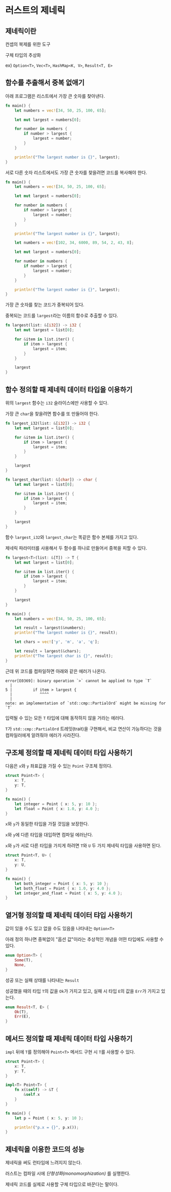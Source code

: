 # 러스트의 제네릭

## 제네릭이란

컨셉의 복제를 위한 도구

구체 타입의 추상화

ex) `Option<T>`, `Vec<T>`, `HashMap<K, V>`, `Result<T, E>`

## 함수를 추출해서 중복 없애기

아래 프로그램은 리스트에서 가장 큰 숫자를 찾아낸다.

```rust
fn main() {
    let numbers = vec![34, 50, 25, 100, 65];

    let mut largest = numbers[0];

    for number in numbers {
        if number > largest {
            largest = number;
        }
    }

    println!("The largest number is {}", largest);
}
```

서로 다른 숫자 리스트에서도 가장 큰 숫자를 찾을려면 코드를 복사해야 한다.

```rust
fn main() {
    let numbers = vec![34, 50, 25, 100, 65];

    let mut largest = numbers[0];

    for number in numbers {
        if number > largest {
            largest = number;
        }
    }

    println!("The largest number is {}", largest);

    let numbers = vec![102, 34, 6000, 89, 54, 2, 43, 8];

    let mut largest = numbers[0];

    for number in numbers {
        if number > largest {
            largest = number;
        }
    }

    println!("The largest number is {}", largest);
}
```

가장 큰 숫자를 찾는 코드가 중복되어 있다.

중복되는 코드를 `largest`라는 이름의 함수로 추출할 수 있다.

```rust
fn largest(list: &[i32]) -> i32 {
    let mut largest = list[0];

    for &item in list.iter() {
        if item > largest {
            largest = item;
        }
    }

    largest
}
```

## 함수 정의할 때 제네릭 데이터 타입을 이용하기

위의 `largest` 함수는 `i32` 슬라이스에만 사용할 수 있다.

가장 큰 `char`을 찾을려면 함수를 또 만들어야 한다.

```rust
fn largest_i32(list: &[i32]) -> i32 {
    let mut largest = list[0];

    for &item in list.iter() {
        if item > largest {
            largest = item;
        }
    }

    largest
}

fn largest_char(list: &[char]) -> char {
    let mut largest = list[0];

    for &item in list.iter() {
        if item > largest {
            largest = item;
        }
    }

    largest
}
```

함수 `largest_i32`와 `largest_char`는 똑같은 함수 본체를 가지고 있다.

제네릭 파라미터를 사용해서 두 함수를 하나로 만들어서 중복을 피할 수 있다.

```rust
fn largest<T>(list: &[T]) -> T {
    let mut largest = list[0];

    for &item in list.iter() {
        if item > largest {
            largest = item;
        }
    }

    largest
}

fn main() {
    let numbers = vec![34, 50, 25, 100, 65];

    let result = largest(&numbers);
    println!("The largest number is {}", result);

    let chars = vec!['y', 'm', 'a', 'q'];

    let result = largest(&chars);
    println!("The largest char is {}", result);
}
```

근데 위 코드를 컴파일하면 아래와 같은 에러가 나온다.

```
error[E0369]: binary operation `>` cannot be applied to type `T`
  |
5 |         if item > largest {
  |            ^^^^
  |
note: an implementation of `std::cmp::PartialOrd` might be missing for `T`
```

입력될 수 있는 모든 `T` 타입에 대해 동작하지 않을 거라는 에러다.

`T`가 `std::cmp::PartialOrd` 트레잇(trait)을 구현해서, 비교 연산이 가능하다는 것을 컴파일러에게 알려줘야 에러가 사라진다.

## 구조체 정의할 때 제네릭 데이터 타입 사용하기

다음은 `x`와 `y` 좌표값을 가질 수 있는 `Point` 구조체 정의다.

```rust
struct Point<T> {
    x: T,
    y: T,
}

fn main() {
    let integer = Point { x: 5, y: 10 };
    let float = Point { x: 1.0, y: 4.0 };
}
```

`x`와 `y`가 동일한 타입을 가질 것임을 보장한다.

`x`와 `y`에 다른 타입을 대입하면 컴파일 에러난다.

`x`와 `y`가 서로 다른 타입을 가지게 하려면 `T`와 `U` 두 가지 제네릭 타입을 사용하면 된다.

```rust
struct Point<T, U> {
    x: T,
    y: U,
}

fn main() {
    let both_integer = Point { x: 5, y: 10 };
    let both_float = Point { x: 1.0, y: 4.0 };
    let integer_and_float = Point { x: 5, y: 4.0 };
}
```

## 열거형 정의할 때 제네릭 데이터 탸입 사용하기

값이 있을 수도 있고 없을 수도 있음을 나타내는 `Option<T>`

아래 정의 하나면 중복없이 "옵션 값"이라는 추상적인 개념을 어떤 타입에도 사용할 수 있다.

```rust
enum Option<T> {
    Some(T),
    None,
}
```

성공 또는 실패 상태를 나타내는 `Result`

성공했을 때의 타입 `T`의 값을 `Ok`가 가지고 있고, 실패 시 타입 `E`의 값을 `Err`가 가지고 있는다.

```rust
enum Result<T, E> {
    Ok(T),
    Err(E),
}
```

## 메서드 정의할 때 제네릭 데이터 타입 사용하기

`impl` 뒤에 `T`를 정의해야 `Point<T>` 메서드 구현 시 `T`를 사용할 수 있다.

```rust
struct Point<T> {
    x: T,
    y: T,
}

impl<T> Point<T> {
    fn x(&self) -> &T {
        &self.x
    }
}

fn main() {
    let p = Point { x: 5, y: 10 };

    println!("p.x = {}", p.x());
}
```

## 제네릭을 이용한 코드의 성능

제네릭을 써도 런타임에 느려지지 않는다.

러스트는 컴파일 시에 _단형성화(monomorphization)_ 를 실행한다.

제네릭 코드를 실제로 사용할 구체 타입으로 바꾼다는 말이다.
